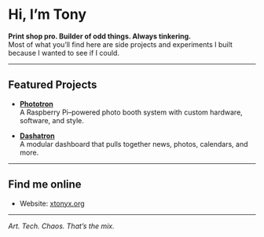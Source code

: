 # Hi, I’m Tony

**Print shop pro. Builder of odd things. Always tinkering.**  
Most of what you’ll find here are side projects and experiments I built because I wanted to see if I could.

---

## Featured Projects

- [**Phototron**](https://github.com/omgsideburns/phototron)  
  A Raspberry Pi–powered photo booth system with custom hardware, software, and style.

- [**Dashatron**](https://github.com/omgsideburns/dashatron)  
  A modular dashboard that pulls together news, photos, calendars, and more.

---

## Find me online

- Website: [xtonyx.org](https://xtonyx.org)

---

_Art. Tech. Chaos. That’s the mix._
